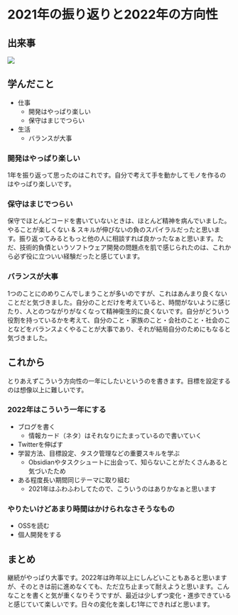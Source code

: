 # 2021年の振り返りと2022年の方向性

## 出来事

![](https://i.gyazo.com/66e62cad0051b7e76dcee38ae53618a6.jpg)

## 学んだこと

- 仕事
  - 開発はやっぱり楽しい
  - 保守はまじでつらい
- 生活
  - バランスが大事

### 開発はやっぱり楽しい

1年を振り返って思ったのはこれです。自分で考えて手を動かしてモノを作るのはやっぱり楽しいです。

### 保守はまじでつらい

保守でほとんどコードを書いていないときは、ほとんど精神を病んでいました。やることが楽しくない & スキルが伸びないの負のスパイラルだったと思います。振り返ってみるともっと他の人に相談すれば良かったなぁと思います。ただ、技術的負債というソフトウェア開発の問題点を肌で感じられたのは、これから必ず役に立ついい経験だったと感じています。

### バランスが大事

1つのことにのめりこんでしまうことが多いのですが、これはあんまり良くないことだと気づきました。自分のことだけを考えていると、時間がないように感じたり、人とのつながりがなくなって精神衛生的に良くないです。自分がどういう役割を持っているかを考えて、自分のこと・家族のこと・会社のこと・社会のことなどをバランスよくやることが大事であり、それが結局自分のためにもなると気づきました。

## これから

とりあえずこういう方向性の一年にしたいというのを書きます。目標を設定するのは想像以上に難しいです。

### 2022年はこういう一年にする

- ブログを書く
  - 情報カード（ネタ）はそれなりにたまっているので書いていく
- Twitterを伸ばす
- 学習方法、目標設定、タスク管理などの重要スキルを学ぶ
  - Obsidianやタスクシュートに出会って、知らないことがたくさんあると気づいたため
- ある程度長い期間同じテーマに取り組む
  - 2021年はふわふわしてたので、こういうのはありかなぁと思います

### やりたいけどあまり時間はかけられなさそうなもの

- OSSを読む
- 個人開発をする

## まとめ

継続がやっぱり大事です。2022年は昨年以上にしんどいこともあると思いますが、そのときは前に進めなくても、ただ立ち止まって耐えようと思います。こんなことを書くと気が重くなりそうですが、最近は少しずつ変化・進歩できていると感じていて楽しいです。日々の変化を楽しむ1年にできればと思います。
